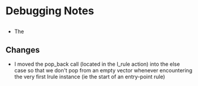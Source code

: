 # Debugging Notes

##
* The 

## Changes
*   I moved the pop_back call (located in the I_rule action) into the else case so that we don't pop from an empty vector whenever encountering the very first Irule instance (ie the start of an entry-point rule)